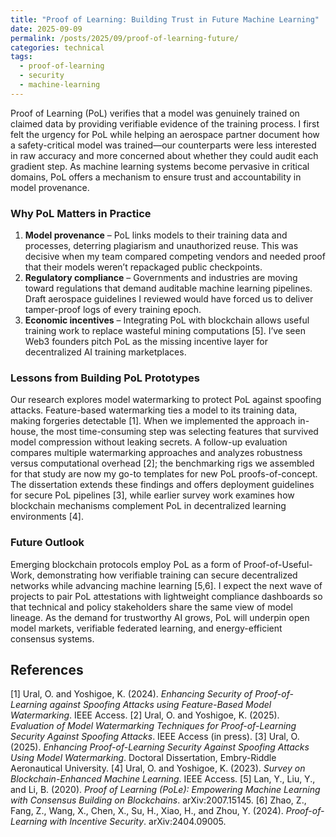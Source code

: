 ```yaml
---
title: "Proof of Learning: Building Trust in Future Machine Learning"
date: 2025-09-09
permalink: /posts/2025/09/proof-of-learning-future/
categories: technical
tags:
  - proof-of-learning
  - security
  - machine-learning
---
```


Proof of Learning (PoL) verifies that a model was genuinely trained on claimed data by providing verifiable evidence of the training process. I first felt the urgency for PoL while helping an aerospace partner document how a safety-critical model was trained—our counterparts were less interested in raw accuracy and more concerned about whether they could audit each gradient step. As machine learning systems become pervasive in critical domains, PoL offers a mechanism to ensure trust and accountability in model provenance.

### Why PoL Matters in Practice

1. **Model provenance** – PoL links models to their training data and processes, deterring plagiarism and unauthorized reuse. This was decisive when my team compared competing vendors and needed proof that their models weren’t repackaged public checkpoints.
2. **Regulatory compliance** – Governments and industries are moving toward regulations that demand auditable machine learning pipelines. Draft aerospace guidelines I reviewed would have forced us to deliver tamper-proof logs of every training epoch.
3. **Economic incentives** – Integrating PoL with blockchain allows useful training work to replace wasteful mining computations [5]. I’ve seen Web3 founders pitch PoL as the missing incentive layer for decentralized AI training marketplaces.

### Lessons from Building PoL Prototypes

Our research explores model watermarking to protect PoL against spoofing attacks. Feature-based watermarking ties a model to its training data, making forgeries detectable [1]. When we implemented the approach in-house, the most time-consuming step was selecting features that survived model compression without leaking secrets. A follow-up evaluation compares multiple watermarking approaches and analyzes robustness versus computational overhead [2]; the benchmarking rigs we assembled for that study are now my go-to templates for new PoL proofs-of-concept. The dissertation extends these findings and offers deployment guidelines for secure PoL pipelines [3], while earlier survey work examines how blockchain mechanisms complement PoL in decentralized learning environments [4].

### Future Outlook

Emerging blockchain protocols employ PoL as a form of Proof-of-Useful-Work, demonstrating how verifiable training can secure decentralized networks while advancing machine learning [5,6]. I expect the next wave of projects to pair PoL attestations with lightweight compliance dashboards so that technical and policy stakeholders share the same view of model lineage. As the demand for trustworthy AI grows, PoL will underpin open model markets, verifiable federated learning, and energy-efficient consensus systems.

## References

[1] Ural, O. and Yoshigoe, K. (2024). *Enhancing Security of Proof-of-Learning against Spoofing Attacks using Feature-Based Model Watermarking*. IEEE Access.
[2] Ural, O. and Yoshigoe, K. (2025). *Evaluation of Model Watermarking Techniques for Proof-of-Learning Security Against Spoofing Attacks*. IEEE Access (in press).
[3] Ural, O. (2025). *Enhancing Proof-of-Learning Security Against Spoofing Attacks Using Model Watermarking*. Doctoral Dissertation, Embry-Riddle Aeronautical University.
[4] Ural, O. and Yoshigoe, K. (2023). *Survey on Blockchain-Enhanced Machine Learning*. IEEE Access.
[5] Lan, Y., Liu, Y., and Li, B. (2020). *Proof of Learning (PoLe): Empowering Machine Learning with Consensus Building on Blockchains*. arXiv:2007.15145.
[6] Zhao, Z., Fang, Z., Wang, X., Chen, X., Su, H., Xiao, H., and Zhou, Y. (2024). *Proof-of-Learning with Incentive Security*. arXiv:2404.09005.
